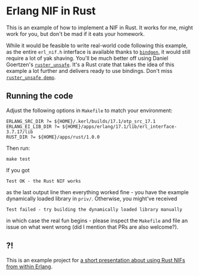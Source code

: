 # Erlang NIF in Rust

This is an example of how to implement a NIF in Rust.
It works for me, might work for you, but don't be mad if it eats your homework.

While it would be feasible to write real-world code following this example,
as the entire `erl_nif.h` interface is available thanks to [`bindgen`][bindgen],
it would still require a lot of yak shaving.
You'll be much better off using Daniel Goertzen's [`ruster_unsafe`][ruster_unsafe].
It's a Rust crate that takes the idea of this example a lot further
and delivers ready to use bindings.
Don't miss [`ruster_unsafe demo`][ruster_demo].

## Running the code

Adjust the following options in `Makefile` to match your environment:

```
ERLANG_SRC_DIR ?= ${HOME}/.kerl/builds/17.1/otp_src_17.1
ERLANG_EI_LIB_DIR ?= ${HOME}/apps/erlang/17.1/lib/erl_interface-3.7.17/lib
RUST_DIR ?= ${HOME}/apps/rust/1.0.0
```

Then run:

```
make test
```

If you got

```
Test OK - the Rust NIF works
```

as the last output line then everything worked fine - you have the example
dynamically loaded library in `priv/`.
Otherwise, you might've received

```
Test failed - try building the dynamically loaded library manually
```

in which case the real fun begins - please inspect the `Makefile` and file
an issue on what went wrong (did I mention that PRs are also welcome?).

## ?!

This is an example project for
[a short presentation about using Rust NIFs from within Erlang][rust-teaser].

[bindgen]: https://github.com/crabtw/rust-bindgen
[rust-teaser]: https://github.com/lavrin/erlang-and-rust-teaser
[ruster_unsafe]: https://github.com/goertzenator/ruster_unsafe
[ruster_demo]: https://github.com/goertzenator/ruster_unsafe_demo
